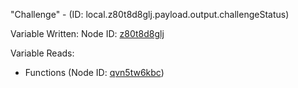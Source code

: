 "Challenge" - (ID: local.z80t8d8glj.payload.output.challengeStatus)

Variable Written:
Node ID: [z80t8d8glj](../nodes/z80t8d8glj.md)

Variable Reads:
* Functions (Node ID: [qvn5tw6kbc](../nodes/qvn5tw6kbc.md))

